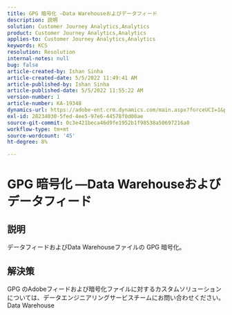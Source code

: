 ```yaml
---
title: GPG 暗号化 —Data Warehouseおよびデータフィード
description: 説明
solution: Customer Journey Analytics,Analytics
product: Customer Journey Analytics,Analytics
applies-to: Customer Journey Analytics,Analytics
keywords: KCS
resolution: Resolution
internal-notes: null
bug: false
article-created-by: Ishan Sinha
article-created-date: 5/5/2022 11:49:41 AM
article-published-by: Ishan Sinha
article-published-date: 5/5/2022 11:55:22 AM
version-number: 1
article-number: KA-19348
dynamics-url: https://adobe-ent.crm.dynamics.com/main.aspx?forceUCI=1&pagetype=entityrecord&etn=knowledgearticle&id=35e12e71-69cc-ec11-a7b5-6045bd00db25
exl-id: 28234030-5fed-4ee5-97e6-44578f0d00ae
source-git-commit: 0c3e421beca46d9fe1952b1f98538a50697216a0
workflow-type: tm+mt
source-wordcount: '45'
ht-degree: 8%

---
```


# GPG 暗号化 —Data Warehouseおよびデータフィード

## 説明

データフィードおよびData Warehouseファイルの GPG 暗号化。

## 解決策


GPG のAdobeフィードおよび暗号化ファイルに対するカスタムソリューションについては、データエンジニアリングサービスチームにお問い合わせください。Data Warehouse
